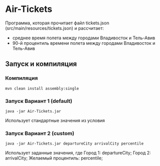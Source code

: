 # Air-Tickets
Программа, которая прочитает файл tickets.json (src/main/resources/tickets.json) и рассчитает: 
- среднее время полета между городами Владивосток и Тель-Авив
- 90-й процентиль времени полета между городами Владивосток и Тель-Авив

## Запуск и компиляция
###  Компиляция
```
mvn clean install assembly:single
```

### Запуск Вариант 1 (default)
```
java -jar Air-Tickets.jar
```
Использует стандартные значения из условия

### Запуск Вариант 2 (custom)
```
java -jar Air-Tickets.jar departureCity arrivalCity percentile
```
Использует заданные значения, где
Город 1: departureCity;
Город 2: arrivalCity;
Желаемый процентиль: percentile; 
